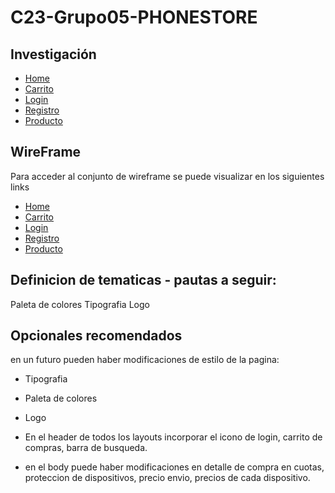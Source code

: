 # C23-Grupo05-PHONESTORE

## Investigación
* [Home](Colocar-Link)
* [Carrito](Colocar-Link)
* [Login](https://shop.samsung.com/ar/login?returnUrl=%2Far%2Faccount)
* [Registro](https://blog.hubspot.es/marketing/ejemplos-formularios)
* [Producto](https://shop.samsung.com/ar/celular-galaxy-s20-fe-5g/p?cid=ar_ow_brand_samsung_none_brand-ar-gnb_ecommerce_none_generic&skuId=135189)

## WireFrame

Para acceder al conjunto de wireframe se puede visualizar en los siguientes links

* [Home](Colocar-Link)
* [Carrito](Colocar-Link)
* [Login](https://www.figma.com/file/RVAedxhAeFxGYHqSNwf2es/Login-Responsive?type=design&node-id=0%3A1&mode=design&t=dFDcMa3FtXDmQ9nG-1)
* [Registro](https://www.figma.com/file/mthN1mJAkOWA5w4VKPc1TK/Formulario-de-Registro?type=design&mode=design)
* [Producto](https://www.figma.com/file/b8PAtbheEVaKMwQJ2Pcegn/detalledeproducto?type=design&node-id=0-1&mode=design&t=4C9fUn9I86Mg8DkN-0)

## Definicion de tematicas - pautas a seguir: 
Paleta de colores
Tipografia
Logo 

## Opcionales recomendados
en un futuro pueden haber modificaciones de estilo de la pagina:
* Tipografia
* Paleta de colores
* Logo

* En el header de todos los layouts incorporar el icono de login, carrito de compras, barra de busqueda.

* en el body puede haber modificaciones en detalle de compra en cuotas, proteccion de dispositivos, precio envio, precios de cada dispositivo.
 
 



